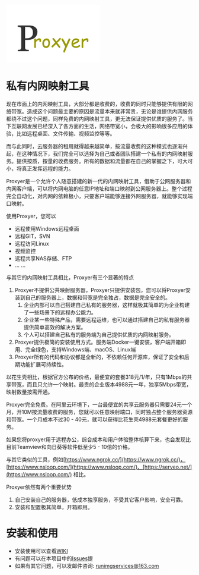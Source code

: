 
![proxyer](https://github.com/everythingproxyer/proxyer/blob/master/img/logo.png)

# 私有内网映射工具

现在市面上的内网映射工具，大部分都是收费的，收费的同时只能够提供有限的网络带宽。造成这个问题最主要的原因是流量本来就非常贵，无论是谁提供内网服务都绕不过这个问题，同样免费的内网映射工具，更无法保证提供优质的服务了。当下互联网发展已经深入了各方面的生活，网络带宽小，会极大的影响很多应用的体验，比如远程桌面、文件传输、视频监控等等。

而与此同时，云服务器的租用就得越来越简单，按流量收费的这种模式也逐渐兴起，在这种情况下，我们完全可以选择为自己或者团队搭建一个私有的内网映射服务。提供按质，按量的收费服务。所有的数据和流量都在自己的掌握之下，可大可小，将真正发挥远程的能力。

Proxyer是一个允许个人随意搭建的新一代的内网映射工具，借助于公网服务器和内网客户端，可以将内网电脑的任意IP地址和端口映射到公网服务器上。整个过程完全自动化，对内网的依赖极小，只要客户端能够连接外网服务器，就能够实现端口映射。

使用Proxyer，您可以
- 远程使用Windows远程桌面
- 远程GIT，SVN
- 远程访问Linux
- 视频监控
- 远程共享NAS存储、FTP
- ... ...

与其它的内网映射工具相比，Proxyer有三个显著的特点

1. Proxyer不提供公共映射服务器，Proxyer只提供安装包，您可以将Proxyer安装到自己的服务器上，数据和带宽是完全独占，数据是完全安全的。
    1. 企业内部可以自己搭建自己私有的服务器，这样就极其简单的为企业构建了一些场景下的远程办公能力。
    2. 企业某一些特殊产品，需要远程运维，也可以通过搭建自己的私有服务器提供简单高效的解决方案。
    3. 个人可以搭建自己私有的服务端为自己提供优质的内网映射服务。
2. Proxyer提供极简的安装使用方式。服务端Docker一键安装，客户端开箱即用、完全绿色，支持Windows端、macOS、Linux端
3. Proxyer所有的代码和协议都是全新的，不依赖任何开源库，保证了安全和后期功能扩展可持续性。

以花生壳相比，根据官方公布的价格，最便宜的套餐318元/1/年，只有1Mbps的共享带宽，而且只允许一个映射。最贵的企业版本4988元一年，独享5Mbps带宽，映射数量按需开通。

Proxyer完全免费。在阿里云环境下，一台最便宜的共享云服务器只需要24元一个月，开10M按流量收费的服务，您就可以任意映射端口，同时独占整个服务器资源和带宽。一个月成本不过30 - 40元，就可以获得比花生壳4988元套餐更好的服务。

如果您将proxyer用于远程办公，综合成本和用户体验整体核算下来，也会发现比目前Teamview和向日葵等软件低至少5 - 10倍的价格。

与其它类似的工具，例如[https://www.ngrok.cc/](https://www.ngrok.cc/)， [https://www.nsloop.com/](https://www.nsloop.com/)、[https://serveo.net/](https://www.nsloop.com/) 相比。

Proxyer依然有两个重要优势

1. 自己安装自己的服务器，低成本独享服务，不受其它客户影响，安全可靠。
2. 安装和配置极其简单，开箱即用。

# 安装和使用

- 安装使用可以查看[WIKI](https://github.com/everythingproxyer/proxyer/wiki)
- 有问题可以在本项目中的[Issues](https://github.com/everythingproxyer/proxyer/issues)提
- 如果有其它问题，可以发邮件咨询: runimgservices@163.com
